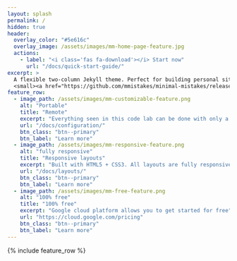 ```yaml
---
layout: splash
permalink: /
hidden: true
header:
  overlay_color: "#5e616c"
  overlay_image: /assets/images/mm-home-page-feature.jpg
  actions:
    - label: "<i class='fas fa-download'></i> Start now"
      url: "/docs/quick-start-guide/"
excerpt: >
  A flexible two-column Jekyll theme. Perfect for building personal sites, blogs, and portfolios.<br />
  <small><a href="https://github.com/mmistakes/minimal-mistakes/releases/tag/4.24.0">Latest release v4.24.0</a></small>
feature_row:
  - image_path: /assets/images/mm-customizable-feature.png
    alt: "Portable"
    title: "Remote"
    excerpt: "Everything seen in this code lab can be done with only a chrome browser and a stable internet"
    url: "/docs/configuration/"
    btn_class: "btn--primary"
    btn_label: "Learn more"
  - image_path: /assets/images/mm-responsive-feature.png
    alt: "fully responsive"
    title: "Responsive layouts"
    excerpt: "Built with HTML5 + CSS3. All layouts are fully responsive with helpers to augment your content."
    url: "/docs/layouts/"
    btn_class: "btn--primary"
    btn_label: "Learn more"
  - image_path: /assets/images/mm-free-feature.png
    alt: "100% free"
    title: "100% free"
    excerpt: "Google cloud platform allows you to get started for free"
    url: "https://cloud.google.com/pricing"
    btn_class: "btn--primary"
    btn_label: "Learn more"      
---
```



{% include feature_row %}
